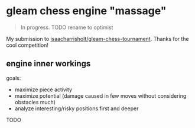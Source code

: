 # gleam chess engine "massage"

> In progress. TODO rename to optimist

My submission to [isaacharrisholt/gleam-chess-tournament](https://github.com/isaacharrisholt/gleam-chess-tournament).
Thanks for the cool competition!

## engine inner workings

goals:

- maximize piece activity
- maximize potential (damage caused in few moves without considering obstacles much)
- analyze interesting/risky positions first and deeper

TODO
